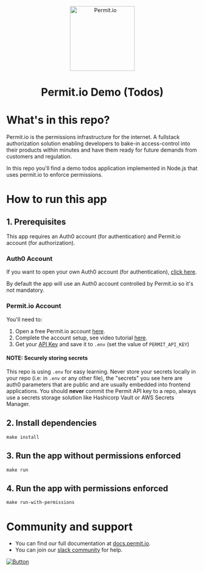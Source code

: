 <p  align="center">
 <img src="https://i.ibb.co/zh8k46H/logo-square.png" height=170 alt="Permit.io" border="0">
</p>
<h1 align="center">
Permit.io Demo (Todos)
</h1>

# What's in this repo?

Permit.io is the permissions infrastructure for the internet. A fullstack authorization solution enabling developers to bake-in access-control into their products within minutes and have them ready for future demands from customers and regulation.

In this repo you'll find a demo todos application implemented in Node.js that uses permit.io to enforce permissions.

# How to run this app

## 1. Prerequisites

This app requires an Auth0 account (for authentication) and Permit.io account (for authorization).

### Auth0 Account
If you want to open your own Auth0 account (for authentication), [click here](https://auth0.com/signup). 

By default the app will use an Auth0 account controlled by Permit.io so it's not mandatory.

### Permit.io Account
You'll need to:
1) Open a free Permit.io account [here](https://app.permit.io).
2) Complete the account setup, see video tutorial [here](https://docs.permit.io/tutorials/onboarding_demo).
3) Get your [API Key](https://docs.permit.io/tutorials/quickstart) and save it to `.env` (set the value of `PERMIT_API_KEY`)

#### NOTE: Securely storing secrets
This repo is using `.env` for easy learning. Never store your secrets locally in your repo (i.e: in `.env` or any other file), the "secrets" you see here are auth0 parameters that are public and are usually embedded into frontend applications. You should **never** commit the Permit API key to a repo, always use a secrets storage solution like Hashicorp Vault or AWS Secrets Manager.

## 2. Install dependencies
```
make install
```

## 3. Run the app without permissions enforced
```
make run
```

## 4. Run the app with permissions enforced
```
make run-with-permissions
```

# <a name="community"></a>Community and support

- You can find our full documentation at [docs.permit.io](https://docs.permit.io).
- You can join our [slack community][join-slack-link] for help.

[![Button][badge-slack-link]][join-slack-link]

[badge-slack-link]: https://i.ibb.co/wzrGHQL/Group-749.png
[join-slack-link]: https://bit.ly/permitioslack
